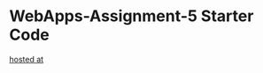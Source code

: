 # WebApps-Assignment-5 Starter Code

[hosted at]( https://44-563-web-apps-s22.github.io/webapps-s22-assignment-5-yogi4297/birds.html)